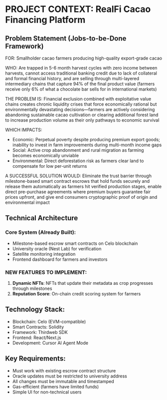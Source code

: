 # PROJECT CONTEXT: RealFi Cacao Financing Platform

## Problem Statement (Jobs-to-be-Done Framework)

FOR: Smallholder cacao farmers producing high-quality export-grade cacao

WHO: Are trapped in 5-6 month harvest cycles with zero income between harvests, cannot access traditional banking credit due to lack of collateral and formal financial history, and are selling through multi-layered intermediary chains that capture 94% of the final product value (farmers receive only 6% of what a chocolate bar sells for in international markets)

THE PROBLEM IS: Financial exclusion combined with exploitative value chains creates chronic liquidity crises that force economically rational but environmentally devastating decisions—farmers are actively considering abandoning sustainable cacao cultivation or clearing additional forest land to increase production volume as their only pathways to economic survival

WHICH IMPACTS:
- Economic: Perpetual poverty despite producing premium export goods; inability to invest in farm improvements during multi-month income gaps
- Social: Active crop abandonment and rural migration as farming becomes economically unviable
- Environmental: Direct deforestation risk as farmers clear land to compensate for low per-unit returns

A SUCCESSFUL SOLUTION WOULD: Eliminate the trust barrier through milestone-based smart contract escrows that hold funds securely and release them automatically as farmers hit verified production stages, enable direct pre-purchase agreements where premium buyers guarantee fair prices upfront, and give end consumers cryptographic proof of origin and environmental impact

## Technical Architecture

### Core System (Already Built):
- Milestone-based escrow smart contracts on Celo blockchain
- University oracle (Nest Lab) for verification
- Satellite monitoring integration
- Frontend dashboard for farmers and investors

### NEW FEATURES TO IMPLEMENT:
1. **Dynamic NFTs**: NFTs that update their metadata as crop progresses through milestones
2. **Reputation Score**: On-chain credit scoring system for farmers

## Technology Stack:
- Blockchain: Celo (EVM-compatible)
- Smart Contracts: Solidity
- Framework: Thirdweb SDK
- Frontend: React/Next.js
- Development: Cursor AI Agent Mode

## Key Requirements:
- Must work with existing escrow contract structure
- Oracle updates must be restricted to university address
- All changes must be immutable and timestamped
- Gas-efficient (farmers have limited funds)
- Simple UI for non-technical users
